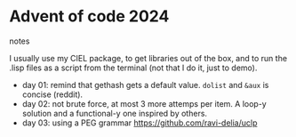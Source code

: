 # Advent of code 2024

notes

I usually use my CIEL package, to get libraries out of the box, and to
run the .lisp files as a script from the terminal (not that I do it,
just to demo).

- day 01: remind that gethash gets a default value. `dolist` and `&aux` is concise (reddit).
- day 02: not brute force, at most 3 more attemps per item. A loop-y solution and a functional-y one inspired by others.
- day 03: using a PEG grammar https://github.com/ravi-delia/uclp
